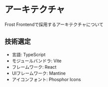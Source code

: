 # アーキテクチャ
Frost Frontendで採用するアーキテクチャについて

## 技術選定
- 言語: TypeScript
- モジュールバンドラ: Vite
- フレームワーク: React
- UIフレームワーク: Mantine
- アイコンフォント: Phosphor Icons
